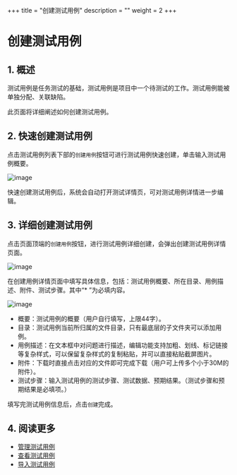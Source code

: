 +++
title = "创建测试用例"
description = ""
weight = 2
+++

# 创建测试用例

## 1. 概述

测试用例是任务测试的基础，测试用例是项目中一个待测试的工作。测试用例能被单独分配、关联缺陷。

此页面将详细阐述如何创建测试用例。

## 2. 快速创建测试用例

点击测试用例列表下部的`创建用例`按钮可进行测试用例快速创建，单击输入测试用例概要。

![image](/docs/user-guide/test/image/IssueManage/IssueManage-03.png)

快速创建测试用例后，系统会自动打开测试详情页，可对测试用例详情进一步编辑。

## 3. 详细创建测试用例

点击页面顶端的`创建用例`按钮，进行测试用例详细创建，会弹出创建测试用例详情页面。

![image](/docs/user-guide/test/image/IssueManage/IssueManage-04.png)

在创建用例详情页面中填写具体信息，包括：测试用例概要、所在目录、用例描述、附件、测试步骤。其中“* ”为必填内容。

![image](/docs/user-guide/test/image/IssueManage/IssueManage-05.png)

- 概要：测试用例的概要（用户自行填写，上限44字）。
- 目录：测试用例当前所归属的文件目录，只有最底层的子文件夹可以添加用例。
- 用例描述：在文本框中对问题进行描述，编辑功能支持加粗、划线、标记链接等复杂样式，可以保留复杂样式的复制粘贴，并可以直接粘贴截屏图片。
- 附件：下载时直接点击对应的文件即可完成下载（用户可上传多个小于30M的附件）。
- 测试步骤：输入测试用例的测试步骤、测试数据、预期结果。（测试步骤和预期结果是必填项。）

填写完测试用例信息后，点击`创建`完成。

## 4. 阅读更多

- [管理测试用例](../manage)
- [查看测试用例](../whatisstore)
- [导入测试用例](../import)